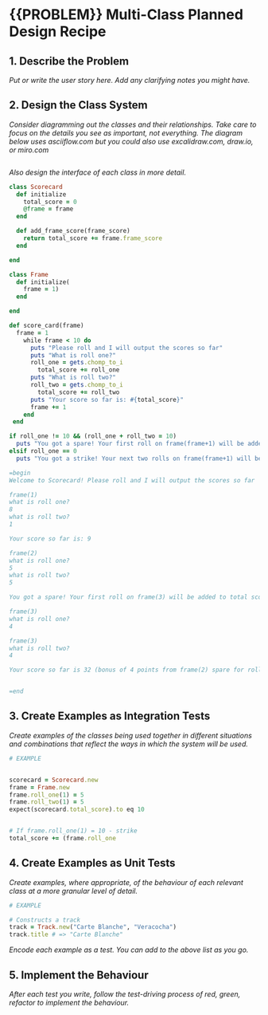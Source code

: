 # {{PROBLEM}} Multi-Class Planned Design Recipe

## 1. Describe the Problem

_Put or write the user story here. Add any clarifying notes you might have._

## 2. Design the Class System

_Consider diagramming out the classes and their relationships. Take care to
focus on the details you see as important, not everything. The diagram below
uses asciiflow.com but you could also use excalidraw.com, draw.io, or miro.com_

```
```

_Also design the interface of each class in more detail._

```ruby
class Scorecard
  def initialize
    total_score = 0
    @frame = frame
  end

  def add_frame_score(frame_score)
    return total_score += frame.frame_score
  end

end

class Frame
  def initialize(
    frame = 1)
  end

end

def score_card(frame)
  frame = 1
    while frame < 10 do
      puts "Please roll and I will output the scores so far"
      puts "What is roll one?"
      roll_one = gets.chomp_to_i
        total_score += roll_one
      puts "What is roll two?"
      roll_two = gets.chomp_to_i
        total_score += roll_two
      puts "Your score so far is: #{total_score}"
      frame += 1
    end
 end

if roll_one != 10 && (roll_one + roll_two = 10)
  puts "You got a spare! Your first roll on frame(frame+1) will be added to total score"
elsif roll_one == 0
  puts "You got a strike! Your next two rolls on frame(frame+1) will be added to total score"

=begin
Welcome to Scorecard! Please roll and I will output the scores so far

frame(1)
what is roll one?
8
what is roll two?
1

Your score so far is: 9

frame(2)
what is roll one?
5
what is roll two?
5

You got a spare! Your first roll on frame(3) will be added to total score

frame(3)
what is roll one?
4

frame(3)
what is roll two?
4

Your score so far is 32 (bonus of 4 points from frame(2) spare for roll one of frame(3))


=end

```

## 3. Create Examples as Integration Tests

_Create examples of the classes being used together in different situations and
combinations that reflect the ways in which the system will be used._

```ruby
# EXAMPLE


scorecard = Scorecard.new
frame = Frame.new
frame.roll_one(1) = 5
frame.roll_two(1) = 5
expect(scorecard.total_score).to eq 10


# If frame.roll_one(1) = 10 - strike
total_score += (frame.roll_one

```

## 4. Create Examples as Unit Tests

_Create examples, where appropriate, of the behaviour of each relevant class at
a more granular level of detail._

```ruby
# EXAMPLE

# Constructs a track
track = Track.new("Carte Blanche", "Veracocha")
track.title # => "Carte Blanche"
```

_Encode each example as a test. You can add to the above list as you go._

## 5. Implement the Behaviour

_After each test you write, follow the test-driving process of red, green,
refactor to implement the behaviour._
